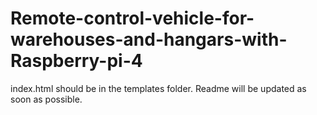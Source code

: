 # Remote-control-vehicle-for-warehouses-and-hangars-with-Raspberry-pi-4
 
index.html should be in the templates folder. Readme will be updated as soon as possible.